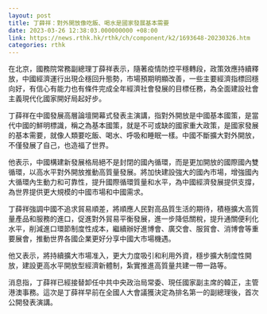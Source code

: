 ```yaml
---
layout: post
title: 丁薛祥：對外開放像吃飯、喝水是國家發展基本需要
date: 2023-03-26 12:38:03.000000000 +08:00
link: https://news.rthk.hk/rthk/ch/component/k2/1693648-20230326.htm
categories: rthk
---
```


在北京，國務院常務副總理丁薛祥表示，隨著疫情防控平穩轉段，政策效應持續釋放，中國經濟運行出現企穩回升態勢，市場預期明顯改善，一些主要經濟指標回穩向好，有信心有能力也有條件完成全年經濟社會發展的目標任務，為全面建設社會主義現代化國家開好局起好步。

丁薛祥在中國發展高層論壇開幕式發表主演講，指對外開放是中國基本國策，是當代中國的鮮明標識，稱之為基本國策，就是不可或缺的國家重大政策，是國家發展的基本需要，就像人類要吃飯、喝水、呼吸和睡眠一樣。中國不斷擴大對外開放，不僅發展了自己，也造福了世界。

他表示，中國構建新發展格局絕不是封閉的國內循環，而是更加開放的國際國內雙循環，以高水平對外開放推動高質量發展。將加快建設強大的國內市場，增強國內大循環內生動力和可靠性，提升國際循環質量和水平，為中國經濟發展提供支撐，為世界提供更大規模的中國市場和中國需求。

丁薛祥強調中國不追求貿易順差，將順應人民對高品質生活的期待，積極擴大高質量產品和服務的進口，促進對外貿易平衡發展，進一步降低關稅，提升通關便利化水平，削減進口環節制度性成本，繼續辦好進博會、廣交會、服貿會、消博會等重要展會，推動世界各國企業更好分享中國大市場機遇。

他又表示，將持續擴大市場准入，更大力度吸引和利用外資，穩步擴大制度性開放，建設更高水平開放型經濟新體制，紮實推進高質量共建一帶一路等。

消息指，丁薛祥已經接替卸任中共中央政治局常委、現任國家副主席的韓正，主管港澳事務。這次是丁薛祥早前在全國人大會議獲決定為排名第一的副總理後，首次公開發表演講。
